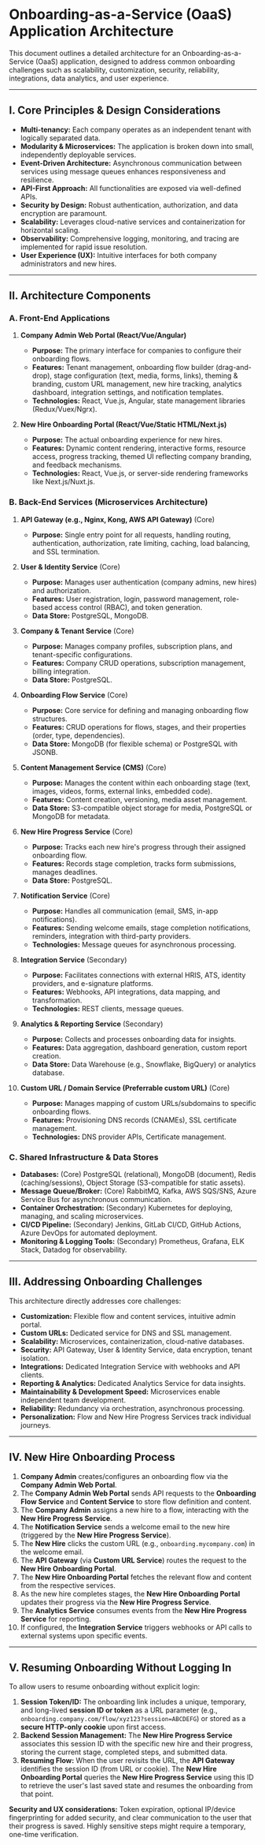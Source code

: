 # Onboarding-as-a-Service (OaaS) Application Architecture

This document outlines a detailed architecture for an Onboarding-as-a-Service (OaaS) application, designed to address common onboarding challenges such as scalability, customization, security, reliability, integrations, data analytics, and user experience.

---

## I. Core Principles & Design Considerations

* **Multi-tenancy:** Each company operates as an independent tenant with logically separated data.
* **Modularity & Microservices:** The application is broken down into small, independently deployable services.
* **Event-Driven Architecture:** Asynchronous communication between services using message queues enhances responsiveness and resilience.
* **API-First Approach:** All functionalities are exposed via well-defined APIs.
* **Security by Design:** Robust authentication, authorization, and data encryption are paramount.
* **Scalability:** Leverages cloud-native services and containerization for horizontal scaling.
* **Observability:** Comprehensive logging, monitoring, and tracing are implemented for rapid issue resolution.
* **User Experience (UX):** Intuitive interfaces for both company administrators and new hires.

---

## II. Architecture Components

### A. Front-End Applications

1.  **Company Admin Web Portal (React/Vue/Angular)**
    * **Purpose:** The primary interface for companies to configure their onboarding flows.
    * **Features:** Tenant management, onboarding flow builder (drag-and-drop), stage configuration (text, media, forms, links), theming & branding, custom URL management, new hire tracking, analytics dashboard, integration settings, and notification templates.
    * **Technologies:** React, Vue.js, Angular, state management libraries (Redux/Vuex/Ngrx).

2.  **New Hire Onboarding Portal (React/Vue/Static HTML/Next.js)**
    * **Purpose:** The actual onboarding experience for new hires.
    * **Features:** Dynamic content rendering, interactive forms, resource access, progress tracking, themed UI reflecting company branding, and feedback mechanisms.
    * **Technologies:** React, Vue.js, or server-side rendering frameworks like Next.js/Nuxt.js.

### B. Back-End Services (Microservices Architecture)

1.  **API Gateway (e.g., Nginx, Kong, AWS API Gateway)** (Core)
    * **Purpose:** Single entry point for all requests, handling routing, authentication, authorization, rate limiting, caching, load balancing, and SSL termination.

2.  **User & Identity Service** (Core)
    * **Purpose:** Manages user authentication (company admins, new hires) and authorization.
    * **Features:** User registration, login, password management, role-based access control (RBAC), and token generation.
    * **Data Store:** PostgreSQL, MongoDB.

3.  **Company & Tenant Service** (Core)
    * **Purpose:** Manages company profiles, subscription plans, and tenant-specific configurations.
    * **Features:** Company CRUD operations, subscription management, billing integration.
    * **Data Store:** PostgreSQL.

4.  **Onboarding Flow Service** (Core)
    * **Purpose:** Core service for defining and managing onboarding flow structures.
    * **Features:** CRUD operations for flows, stages, and their properties (order, type, dependencies).
    * **Data Store:** MongoDB (for flexible schema) or PostgreSQL with JSONB.

5.  **Content Management Service (CMS)** (Core)
    * **Purpose:** Manages the content within each onboarding stage (text, images, videos, forms, external links, embedded code).
    * **Features:** Content creation, versioning, media asset management.
    * **Data Store:** S3-compatible object storage for media, PostgreSQL or MongoDB for metadata.

6.  **New Hire Progress Service** (Core)
    * **Purpose:** Tracks each new hire's progress through their assigned onboarding flow.
    * **Features:** Records stage completion, tracks form submissions, manages deadlines.
    * **Data Store:** PostgreSQL.

7.  **Notification Service** (Core)
    * **Purpose:** Handles all communication (email, SMS, in-app notifications).
    * **Features:** Sending welcome emails, stage completion notifications, reminders, integration with third-party providers.
    * **Technologies:** Message queues for asynchronous processing.

8.  **Integration Service** (Secondary)
    * **Purpose:** Facilitates connections with external HRIS, ATS, identity providers, and e-signature platforms.
    * **Features:** Webhooks, API integrations, data mapping, and transformation.
    * **Technologies:** REST clients, message queues.

9.  **Analytics & Reporting Service** (Secondary)
    * **Purpose:** Collects and processes onboarding data for insights.
    * **Features:** Data aggregation, dashboard generation, custom report creation.
    * **Data Store:** Data Warehouse (e.g., Snowflake, BigQuery) or analytics database.

10. **Custom URL / Domain Service (Preferrable custom URL)** (Core)
    * **Purpose:** Manages mapping of custom URLs/subdomains to specific onboarding flows.
    * **Features:** Provisioning DNS records (CNAMEs), SSL certificate management.
    * **Technologies:** DNS provider APIs, Certificate management.

### C. Shared Infrastructure & Data Stores

* **Databases:** (Core) PostgreSQL (relational), MongoDB (document), Redis (caching/sessions), Object Storage (S3-compatible for static assets).
* **Message Queue/Broker:** (Core) RabbitMQ, Kafka, AWS SQS/SNS, Azure Service Bus for asynchronous communication.
* **Container Orchestration:** (Secondary) Kubernetes for deploying, managing, and scaling microservices.
* **CI/CD Pipeline:** (Secondary) Jenkins, GitLab CI/CD, GitHub Actions, Azure DevOps for automated deployment.
* **Monitoring & Logging Tools:** (Secondary) Prometheus, Grafana, ELK Stack, Datadog for observability.

---

## III. Addressing Onboarding Challenges

This architecture directly addresses core challenges:

* **Customization:** Flexible flow and content services, intuitive admin portal.
* **Custom URLs:** Dedicated service for DNS and SSL management.
* **Scalability:** Microservices, containerization, cloud-native databases.
* **Security:** API Gateway, User & Identity Service, data encryption, tenant isolation.
* **Integrations:** Dedicated Integration Service with webhooks and API clients.
* **Reporting & Analytics:** Dedicated Analytics Service for data insights.
* **Maintainability & Development Speed:** Microservices enable independent team development.
* **Reliability:** Redundancy via orchestration, asynchronous processing.
* **Personalization:** Flow and New Hire Progress Services track individual journeys.

---

## IV. New Hire Onboarding Process

1.  **Company Admin** creates/configures an onboarding flow via the **Company Admin Web Portal**.
2.  The **Company Admin Web Portal** sends API requests to the **Onboarding Flow Service** and **Content Service** to store flow definition and content.
3.  The **Company Admin** assigns a new hire to a flow, interacting with the **New Hire Progress Service**.
4.  The **Notification Service** sends a welcome email to the new hire (triggered by the **New Hire Progress Service**).
5.  The **New Hire** clicks the custom URL (e.g., `onboarding.mycompany.com`) in the welcome email.
6.  The **API Gateway** (via **Custom URL Service**) routes the request to the **New Hire Onboarding Portal**.
7.  The **New Hire Onboarding Portal** fetches the relevant flow and content from the respective services.
8.  As the new hire completes stages, the **New Hire Onboarding Portal** updates their progress via the **New Hire Progress Service**.
9.  The **Analytics Service** consumes events from the **New Hire Progress Service** for reporting.
10. If configured, the **Integration Service** triggers webhooks or API calls to external systems upon specific events.

---

## V. Resuming Onboarding Without Logging In

To allow users to resume onboarding without explicit login:

1.  **Session Token/ID:** The onboarding link includes a unique, temporary, and long-lived **session ID or token** as a URL parameter (e.g., `onboarding.company.com/flow/xyz123?session=ABCDEFG`) or stored as a **secure HTTP-only cookie** upon first access.
2.  **Backend Session Management:** The **New Hire Progress Service** associates this session ID with the specific new hire and their progress, storing the current stage, completed steps, and submitted data.
3.  **Resuming Flow:** When the user revisits the URL, the **API Gateway** identifies the session ID (from URL or cookie). The **New Hire Onboarding Portal** queries the **New Hire Progress Service** using this ID to retrieve the user's last saved state and resumes the onboarding from that point.

**Security and UX considerations:** Token expiration, optional IP/device fingerprinting for added security, and clear communication to the user that their progress is saved. Highly sensitive steps might require a temporary, one-time verification.